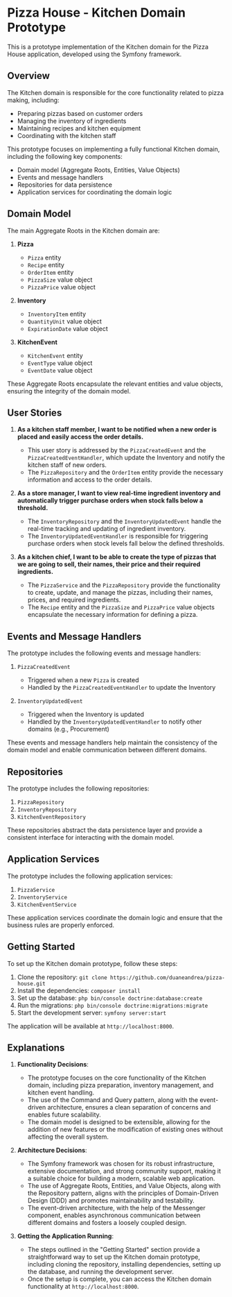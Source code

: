 # Pizza House - Kitchen Domain Prototype

This is a prototype implementation of the Kitchen domain for the Pizza House application, developed using the Symfony framework.

## Overview

The Kitchen domain is responsible for the core functionality related to pizza making, including:

- Preparing pizzas based on customer orders
- Managing the inventory of ingredients
- Maintaining recipes and kitchen equipment
- Coordinating with the kitchen staff

This prototype focuses on implementing a fully functional Kitchen domain, including the following key components:

- Domain model (Aggregate Roots, Entities, Value Objects)
- Events and message handlers
- Repositories for data persistence
- Application services for coordinating the domain logic

## Domain Model

The main Aggregate Roots in the Kitchen domain are:

1. **Pizza**
   - `Pizza` entity
   - `Recipe` entity
   - `OrderItem` entity
   - `PizzaSize` value object
   - `PizzaPrice` value object

2. **Inventory**
   - `InventoryItem` entity
   - `QuantityUnit` value object
   - `ExpirationDate` value object

3. **KitchenEvent**
   - `KitchenEvent` entity
   - `EventType` value object
   - `EventDate` value object

These Aggregate Roots encapsulate the relevant entities and value objects, ensuring the integrity of the domain model.

## User Stories

1. **As a kitchen staff member, I want to be notified when a new order is placed and easily access the order details.**
   - This user story is addressed by the `PizzaCreatedEvent` and the `PizzaCreatedEventHandler`, which update the Inventory and notify the kitchen staff of new orders.
   - The `PizzaRepository` and the `OrderItem` entity provide the necessary information and access to the order details.

2. **As a store manager, I want to view real-time ingredient inventory and automatically trigger purchase orders when stock falls below a threshold.**
   - The `InventoryRepository` and the `InventoryUpdatedEvent` handle the real-time tracking and updating of ingredient inventory.
   - The `InventoryUpdatedEventHandler` is responsible for triggering purchase orders when stock levels fall below the defined thresholds.

3. **As a kitchen chief, I want to be able to create the type of pizzas that we are going to sell, their names, their price and their required ingredients.**
   - The `PizzaService` and the `PizzaRepository` provide the functionality to create, update, and manage the pizzas, including their names, prices, and required ingredients.
   - The `Recipe` entity and the `PizzaSize` and `PizzaPrice` value objects encapsulate the necessary information for defining a pizza.

## Events and Message Handlers

The prototype includes the following events and message handlers:

1. `PizzaCreatedEvent`
   - Triggered when a new `Pizza` is created
   - Handled by the `PizzaCreatedEventHandler` to update the Inventory

2. `InventoryUpdatedEvent`
   - Triggered when the Inventory is updated
   - Handled by the `InventoryUpdatedEventHandler` to notify other domains (e.g., Procurement)

These events and message handlers help maintain the consistency of the domain model and enable communication between different domains.

## Repositories

The prototype includes the following repositories:

1. `PizzaRepository`
2. `InventoryRepository`
3. `KitchenEventRepository`

These repositories abstract the data persistence layer and provide a consistent interface for interacting with the domain model.

## Application Services

The prototype includes the following application services:

1. `PizzaService`
2. `InventoryService`
3. `KitchenEventService`

These application services coordinate the domain logic and ensure that the business rules are properly enforced.

## Getting Started

To set up the Kitchen domain prototype, follow these steps:

1. Clone the repository: `git clone https://github.com/duaneandrea/pizza-house.git`
2. Install the dependencies: `composer install`
3. Set up the database: `php bin/console doctrine:database:create`
4. Run the migrations: `php bin/console doctrine:migrations:migrate`
5. Start the development server: `symfony server:start`

The application will be available at `http://localhost:8000`.

## Explanations

1. **Functionality Decisions**:
   - The prototype focuses on the core functionality of the Kitchen domain, including pizza preparation, inventory management, and kitchen event handling.
   - The use of the Command and Query pattern, along with the event-driven architecture, ensures a clean separation of concerns and enables future scalability.
   - The domain model is designed to be extensible, allowing for the addition of new features or the modification of existing ones without affecting the overall system.

2. **Architecture Decisions**:
   - The Symfony framework was chosen for its robust infrastructure, extensive documentation, and strong community support, making it a suitable choice for building a modern, scalable web application.
   - The use of Aggregate Roots, Entities, and Value Objects, along with the Repository pattern, aligns with the principles of Domain-Driven Design (DDD) and promotes maintainability and testability.
   - The event-driven architecture, with the help of the Messenger component, enables asynchronous communication between different domains and fosters a loosely coupled design.

3. **Getting the Application Running**:
   - The steps outlined in the "Getting Started" section provide a straightforward way to set up the Kitchen domain prototype, including cloning the repository, installing dependencies, setting up the database, and running the development server.
   - Once the setup is complete, you can access the Kitchen domain functionality at `http://localhost:8000`.
